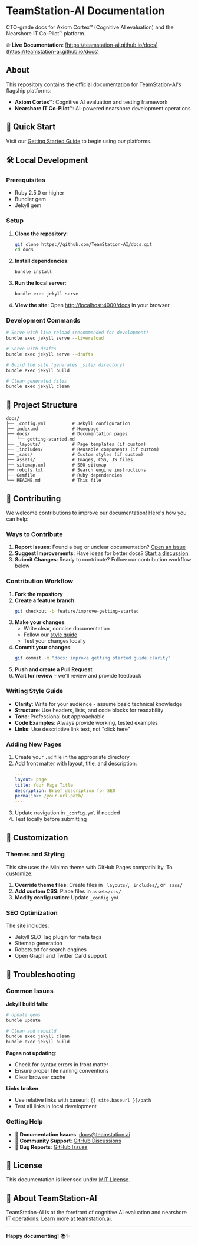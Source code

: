 # TeamStation-AI Documentation

CTO-grade docs for Axiom Cortex™ (Cognitive AI evaluation) and the Nearshore IT Co-Pilot™ platform.

🌐 **Live Documentation**: [https://teamstation-ai.github.io/docs](https://teamstation-ai.github.io/docs)

## About

This repository contains the official documentation for TeamStation-AI's flagship platforms:

- **Axiom Cortex™**: Cognitive AI evaluation and testing framework
- **Nearshore IT Co-Pilot™**: AI-powered nearshore development operations

## 🚀 Quick Start

Visit our [Getting Started Guide](https://teamstation-ai.github.io/docs/docs/getting-started/) to begin using our platforms.

## 🛠️ Local Development

### Prerequisites

- Ruby 2.5.0 or higher
- Bundler gem
- Jekyll gem

### Setup

1. **Clone the repository**:
   ```bash
   git clone https://github.com/TeamStation-AI/docs.git
   cd docs
   ```

2. **Install dependencies**:
   ```bash
   bundle install
   ```

3. **Run the local server**:
   ```bash
   bundle exec jekyll serve
   ```

4. **View the site**:
   Open [http://localhost:4000/docs](http://localhost:4000/docs) in your browser

### Development Commands

```bash
# Serve with live reload (recommended for development)
bundle exec jekyll serve --livereload

# Serve with drafts
bundle exec jekyll serve --drafts

# Build the site (generates _site/ directory)
bundle exec jekyll build

# Clean generated files
bundle exec jekyll clean
```

## 📁 Project Structure

```
docs/
├── _config.yml          # Jekyll configuration
├── index.md             # Homepage
├── docs/                # Documentation pages
│   └── getting-started.md
├── _layouts/            # Page templates (if custom)
├── _includes/           # Reusable components (if custom)
├── _sass/               # Custom styles (if custom)
├── assets/              # Images, CSS, JS files
├── sitemap.xml          # SEO sitemap
├── robots.txt           # Search engine instructions
├── Gemfile              # Ruby dependencies
└── README.md            # This file
```

## 📝 Contributing

We welcome contributions to improve our documentation! Here's how you can help:

### Ways to Contribute

1. **Report Issues**: Found a bug or unclear documentation? [Open an issue](https://github.com/TeamStation-AI/docs/issues)
2. **Suggest Improvements**: Have ideas for better docs? [Start a discussion](https://github.com/TeamStation-AI/docs/discussions)
3. **Submit Changes**: Ready to contribute? Follow our contribution workflow below

### Contribution Workflow

1. **Fork the repository**
2. **Create a feature branch**:
   ```bash
   git checkout -b feature/improve-getting-started
   ```
3. **Make your changes**:
   - Write clear, concise documentation
   - Follow our [style guide](#writing-style-guide)
   - Test your changes locally
4. **Commit your changes**:
   ```bash
   git commit -m "docs: improve getting started guide clarity"
   ```
5. **Push and create a Pull Request**
6. **Wait for review** - we'll review and provide feedback

### Writing Style Guide

- **Clarity**: Write for your audience - assume basic technical knowledge
- **Structure**: Use headers, lists, and code blocks for readability
- **Tone**: Professional but approachable
- **Code Examples**: Always provide working, tested examples
- **Links**: Use descriptive link text, not "click here"

### Adding New Pages

1. Create your `.md` file in the appropriate directory
2. Add front matter with layout, title, and description:
   ```yaml
   ---
   layout: page
   title: Your Page Title
   description: Brief description for SEO
   permalink: /your-url-path/
   ---
   ```
3. Update navigation in `_config.yml` if needed
4. Test locally before submitting

## 🎨 Customization

### Themes and Styling

This site uses the Minima theme with GitHub Pages compatibility. To customize:

1. **Override theme files**: Create files in `_layouts/`, `_includes/`, or `_sass/`
2. **Add custom CSS**: Place files in `assets/css/`
3. **Modify configuration**: Update `_config.yml`

### SEO Optimization

The site includes:
- Jekyll SEO Tag plugin for meta tags
- Sitemap generation
- Robots.txt for search engines
- Open Graph and Twitter Card support

## 🔧 Troubleshooting

### Common Issues

**Jekyll build fails**:
```bash
# Update gems
bundle update

# Clean and rebuild
bundle exec jekyll clean
bundle exec jekyll build
```

**Pages not updating**:
- Check for syntax errors in front matter
- Ensure proper file naming conventions
- Clear browser cache

**Links broken**:
- Use relative links with baseurl: `{{ site.baseurl }}/path`
- Test all links in local development

### Getting Help

- 📧 **Documentation Issues**: [docs@teamstation.ai](mailto:docs@teamstation.ai)
- 💬 **Community Support**: [GitHub Discussions](https://github.com/TeamStation-AI/docs/discussions)
- 🐛 **Bug Reports**: [GitHub Issues](https://github.com/TeamStation-AI/docs/issues)

## 📄 License

This documentation is licensed under [MIT License](LICENSE).

## 🏢 About TeamStation-AI

TeamStation-AI is at the forefront of cognitive AI evaluation and nearshore IT operations. Learn more at [teamstation.ai](https://teamstation.ai).

---

**Happy documenting!** 📚✨

